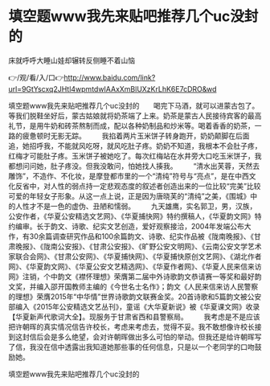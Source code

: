 # 填空题www我先来贴吧推荐几个uc没封的
床就呼呼大睡山娃却辗转反侧睡不着山恼

👉/观/看/入/口👉http://www.baidu.com/link?url=9GtYscxq2JHtl4wpmtdwIAAxXmBlUXzKrLhK6E7cDRO&wd

填空题www我先来贴吧推荐几个uc没封的　　喝完下马酒，就可以进蒙古包了。等我们脱鞋坐好后，蒙古姑娘就将奶茶端了上来。奶茶是蒙古人民接待宾客的最高礼节，是用牛奶和砖茶熬制而成，配以各种奶制品和炒米等。喝着香香的奶茶，一路的疲惫顿时无影无踪。
　　我掐着两片玉米饼子转身跑开，奶奶颠脚在后面追，她招呼我，不能就风吃呀，就风吃肚子疼。奶奶不知道，我根本不会肚子疼，红梅才可能肚子疼。玉米饼子被她吃了。每次红梅站在水井旁大口吃玉米饼子，我都想问问她，肚子疼没。但我没敢问，怕她找人揍我。
　　“清水出芙蓉，天然去雕饰”，不造作、不化妆，是摩登都市里的一个“清纯”符号与“亮点”，是在中西文化反省中，对人性的弱点持一定悲观态度的叙述者创造出来的一位比较“完美”比较可爱的年轻女子形象。从这一点上说，正是因为唐晓芙的“清纯”之美，《围城》中的人性才不是一色的虚伪、丑陋和懦弱。
　　九天雄鹰，实名郭卫，男，汉族，公安作者，《华夏公安精选文艺网》、《华夏捕快网》特约撰稿人，《华夏韵文网》特约编审。长于韵文、诗歌、纪实文艺创造，爱好观察接洽，2004年发端公布大作，有30余篇调查研究作品和100余篇韵文、诗歌、纪实作品被《陇南晚报》、《甘肃晚报》、《陇南公安报》、《甘肃公安报》、《旷野公安文明网》、《云南公安文学艺术家联合会网》、《甘肃公安网》、《华夏捕快网》、《华夏捕快原创文艺网》、《湖北作者网》、《华夏韵文网》、《华夏公安文艺精选网》、《华夏作者网》、《华夏人民来信来访网》注销，个中韵文《襟怀理想》荣膺第二届中外诗歌韵文恭请赛一等奖和最好韵文奖，并编入邵开国教师主编的《今世名士名作》；韵文《人民来信来访人民警察的理想》荣膺2015年“中华情”世界诗歌韵文联赛金奖。20首诗歌和5篇韵文被公安部编入《2015年公安精选文艺丛刊》，童谣《大华夏新说》被《华夏课文网》收录【华夏新声代歌词大全】。现服务于甘肃省西和县警察局。
	　　我考虑是不是应该把许朝晖的真实情况信告许校长，考虑来考虑去，觉得不妥。我不敢想像许校长接到这封信后会是多么绝望，会对许朝晖做出多么可怕的举动。但我还是给许朝晖写了信，我没在信中透露出我知道她那些事的任何信息，只是以一个老同学的口吻鼓励她。

填空题www我先来贴吧推荐几个uc没封的
